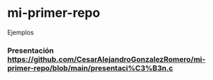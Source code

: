 # mi-primer-repo
Ejemplos

### Presentación https://github.com/CesarAlejandroGonzalezRomero/mi-primer-repo/blob/main/presentaci%C3%B3n.c
